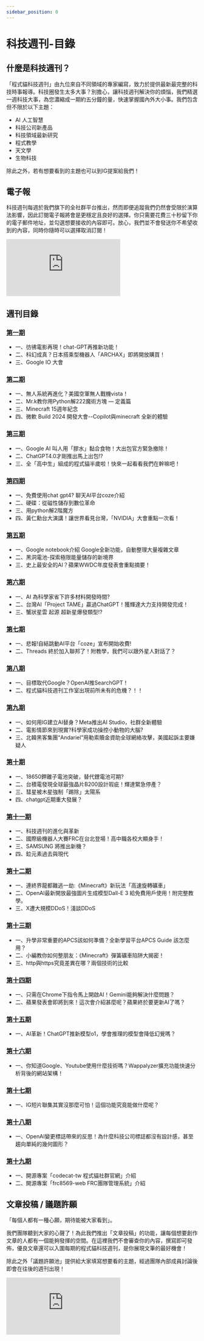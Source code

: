 ```yaml
---
sidebar_position: 0
---
```


# 科技週刊-目錄

## 什麼是科技週刊？

「程式貓科技週刊」由九位來自不同領域的專家編寫，致力於提供最新最完整的科技時事報導。科技圈發生太多大事？別擔心，讓科技週刊解決你的煩惱，我們精選一週科技大事，為您濃縮成一期約五分鐘的量，快速掌握國內外大小事。我們包含但不限於以下主題：

- AI 人工智慧
- 科技公司新產品
- 科技領域最新研究
- 程式教學
- 天文學
- 生物科技

除此之外，若有想要看到的主題也可以到IG提案給我們！

## 電子報

科技週刊每週於我們旗下的全社群平台推出，然而即便追蹤我們仍然會受限於演算法影響，因此訂閱電子報將會是更穩定且良好的選擇。你只需要花費三十秒留下你的電子郵件地址，並勾選想要接收的內容即可。放心，我們並不會發送你不希望收到的內容，同時你隨時可以選擇取消訂閱！

<div class="responsive-iframe-container">
  <iframe 
    src="https://docs.google.com/forms/d/e/1FAIpQLSfvQTT9bODSsbY1QnQ1OKsSWW3Ab4Jf_lWwEMbKgk4r3sjdoQ/viewform?embedded=true" 
    frameborder="0" 
    marginheight="0" 
    marginwidth="0" 
    allowfullscreen>
  </iframe>
</div>

## 週刊目錄

### [第一期](1)
- 一、彷彿電影再現！chat-GPT再推新功能！
- 二、科幻成真？日本搭乘型機器人「ARCHAX」即將開放購買！
- 三、Google IO 大會

### [第二期](2)
- 一、無人系統再進化？美國空軍無人戰機vista！
- 二、Mr.k教你用Python解222魔術方塊 — 定義篇
- 三、Minecraft 15週年紀念
- 四、微軟 Build 2024 開發大會--Copilot與minecraft 全新的體驗

### [第三期](3)
- 一、Google AI 叫人用「膠水」黏合食物！大出包官方緊急撤除！
- 二、ChatGPT4.0才剛推出馬上出包!?
- 三、全「高中生」組成的程式貓半歲啦！快來一起看看我們在幹嘛吧！

### [第四期](4)
- 一、免費使用chat gpt4? 聊天AI平台coze介紹
- 二、硬碟：從磁性儲存到數位革命
- 三、用python解2階魔方
- 四、黃仁勳台大演講！讓世界看見台灣，「NVIDIA」大會重點一次看！

### [第五期](5)
- 一、Google notebook介紹 Google全新功能，自動整理大量複雜文章
- 二、黑洞電池-探索極限能量儲存的新境界
- 三、史上最安全的AI？蘋果WWDC年度發表會重點摘要！

### [第六期](6)
- 一、AI 為科學家省下許多材料開發時間?
- 二、台灣AI「Project TAME」贏過ChatGPT！獲輝達大力支持開發完成！
- 三、蟹狀星雲 起源 超新星爆發類型!?

### [第七期](7)
- 一、悲報!自結跳動AI平台「coze」宣布開始收費!
- 二、Threads 終於加入聯邦了！附教學，我們可以跟外星人對話了？

### [第八期](8)
- 一、目標取代Google？OpenAI推SearchGPT！
- 二、程式貓科技週刊工作室出現前所未有的危機？！！

### [第九期](9)
- 一、如何用IG建立AI替身？Meta推出AI Studio，社群全新體驗
- 二、電影情節來到現實?科學家成功操控小動物的大腦?
- 三、北韓黑客集團“Andariel”用勒索贖金資助全球網絡攻擊，美國起訴主要嫌疑人

### [第十期](10)
- 一、18650鉀離子電池突破，替代鋰電池可期?
- 二、台積電發現全球最強晶片B200設計瑕疵！輝達緊急停產？
- 三、彗星被木星強制「踢除」太陽系
- 四、chatgpt近期重大發展？

### [第十一期](11)
- 一、科技週刊的進化與革新
- 二、國際級機器人大賽FRC在台北登場！高中職各校大顯身手！
- 三、SAMSUNG 將推出新機？
- 四、鉝元素過去與現代

### [第十二期](12)
- 一、連終界龍都難逃一劫:《Minecraft》新玩法「高速旋轉礦車」
- 二、OpenAI最新開放最強圖片生成模型Dall-E 3 給免費用戶使用！附完整教學。
- 三、X遭大規模DDoS！淺談DDoS

### [第十三期](13)
- 一、升學非常重要的APCS該如何準備？全新學習平台APCS Guide 該怎麼用？
- 二、小編教你如何整朋友：《Minecraft》彈簧礦車陷阱大揭密！
- 三、http與https究竟差異在哪？兩個技術的比較

### [第十四期](14)
- 一、只需在Chrome下指令馬上開啟AI！Gemini能夠解決什麼問題？
- 二、蘋果發表會即將到來！這次會介紹甚麼呢？蘋果終於要更新AI了嗎？

### [第十五期](15)
- 一、AI革新！ChatGPT推新模型o1，學會推理的模型會降低幻覺嗎？

### [第十六期](16)
- 一、你知道Google、Youtube使用什麼技術嗎？Wappalyzer擴充功能快速分析背後的網站架構！

### [第十七期](17)
- 一、IG短片聯集其實沒那麼可怕！這個功能究竟能做什麼呢？

### [第十八期](18)
- 一、OpenAI變更標誌帶來的反思！為什麼科技公司標誌都沒有設計感，甚至趨向單純的幾何圖形？

### [第十九期](19)
- 一、開源專案「codecat-tw 程式貓社群官網」介紹
- 二、開源專案「frc8569-web FRC團隊管理系統」介紹

## 文章投稿 / 議題許願

「每個人都有一種心願，期待能被大家看到」。

我們團隊聽到大家的心聲了！為此我們推出「文章投稿」的功能，讓每個想要創作文章的人都有一個能夠發揮的空間。在這裡我們不會審查你的內容，撰寫即可發佈，優良文章還可以入圍每期的程式貓科技週刊，是你展現文筆的最好機會！

除此之外「議題許願池」提供給大家填寫想要看的主題，經過團隊內部成員討論後即會在往後的週刊出現！

<div class="responsive-iframe-container">
  <iframe 
    src="https://docs.google.com/forms/d/e/1FAIpQLSe5UrQorfKKCpn-I_4GvOLhXf4d0WuL94tE1gfHpk8sEEzE8Q/viewform?embedded=true" 
    frameborder="0" 
    marginheight="0" 
    marginwidth="0" 
    allowfullscreen>
  </iframe>
</div>